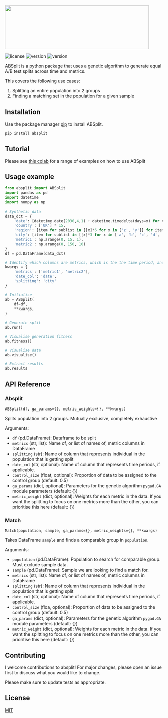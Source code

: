<img src="https://github.com/cormac-rynne/absplit/images/logo.jpeg" width="460" height="140">

![license](https://img.shields.io/badge/License-MIT-blue.svg)
![version](https://img.shields.io/badge/version-0.1.2-blue.svg)
![version](https://img.shields.io/badge/python-<=3.9.13-orange.svg)



ABSplit is a python package that uses a genetic algorithm to generate equal A/B test splits across time and metrics.

This covers the following use cases:
1. Splitting an entire population into 2 groups
2. Finding a matching set in the population for a given sample

## Installation

Use the package manager [pip](https://pip.pypa.io/en/stable/) to install ABSplit.

```bash
pip install absplit
```

## Tutorial
Please see [this colab](https://colab.research.google.com/drive/1gL7dxDJrtVoO5m1mSUWutdr7yas7sZwI?usp=sharing) for 
a range of examples on how to use ABSplit

## Usage example

```python
from absplit import ABSplit
import pandas as pd
import datetime
import numpy as np

# Synthetic data
data_dct = {
    'date': [datetime.date(2030,4,1) + datetime.timedelta(days=x) for x in range(3)]*5,
    'country': ['UK'] * 15,
    'region': [item for sublist in [[x]*6 for x in ['z', 'y']] for item in sublist] + ['x']*3,
    'city': [item for sublist in [[x]*3 for x in ['a', 'b', 'c', 'd', 'e']] for item in sublist],
    'metric1': np.arange(0, 15, 1),
    'metric2': np.arange(0, 150, 10)
}
df = pd.DataFrame(data_dct)

# Identify which columns are metrics, which is the the time period, and what to split on
kwargs = {
    'metrics': ['metric1', 'metric2'],
    'date_col': 'date',
    'splitting': 'city'
}

# Initialise
ab = ABSplit(
    df=df,
    **kwargs,
)

# Generate split
ab.run()

# Visualise generation fitness
ab.fitness()

# Visualise data
ab.visualise()

# Extract results
ab.results
```

## API Reference
### Absplit 
`ABSplit(df, ga_params={}, metric_weights={}, **kwargs)`

Splits population into 2 groups. Mutually exclusive, completely exhaustive

Arguments:
* `df` (pd.DataFrame): Dataframe to be split
* `metrics` (str, list): Name of, or list of names of, metric columns in DataFrame
* `splitting` (str): Name of column that represents individual in the population that is getting split
* `date_col` (str, optional): Name of column that represents time periods, if applicable.
* `control_size` (float, optional): Proportion of data to be assigned to the control group (default: 0.5)
* `ga_params` (dict, optional): Parameters for the genetic algorithm `pygad.GA` module parameters (default: {})
* `metric_weight` (dict, optional): Weights for each metric in the data. If you want the splitting to focus on one metrics more than the other, you can prioritise this here (default: {})


### Match 
`Match(population, sample, ga_params={}, metric_weights={}, **kwargs)`

Takes DataFrame `sample` and finds a comparable group in `population`.

Arguments:
* `population` (pd.DataFrame): Population to search  for comparable group. Must exclude sample data.
* `sample` (pd.DataFrame): Sample we are looking to find a match for.
* `metrics` (str, list): Name of, or list of names of, metric columns in DataFrame
* `splitting` (str): Name of column that represents individual in the population that is getting split
* `date_col` (str, optional): Name of column that represents time periods, if applicable.
* `control_size` (floa, optional): Proportion of data to be assigned to the control group (default: 0.5)
* `ga_params` (dict, optional): Parameters for the genetic algorithm `pygad.GA` module parameters (default: {})
* `metric_weight` (dict, optional): Weights for each metric in the data. If you want the splitting to focus on one metrics more than the other, you can prioritise this here (default: {})

## Contributing

I welcome contributions to absplit! For major changes, please open an issue first
to discuss what you would like to change.

Please make sure to update tests as appropriate.

## License

[MIT](https://choosealicense.com/licenses/mit/)